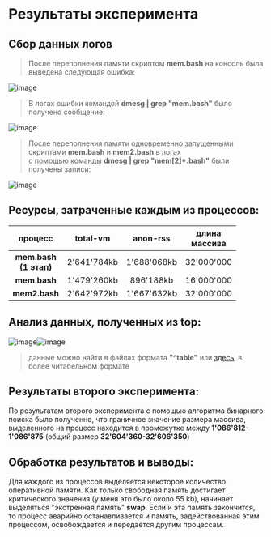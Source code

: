 # Результаты эксперимента

## Сбор данных логов 

> После переполнения памяти скриптом **mem.bash** на консоль была выведена следующая ошибка:

![image](https://user-images.githubusercontent.com/71635718/100548169-fce27d80-327b-11eb-8b88-7f74dc7f4dfb.png)


> В логах ошибки командой **dmesg | grep "mem.bash"** было получено сообщение:

![image](https://user-images.githubusercontent.com/71635718/100548212-31563980-327c-11eb-9375-f9835dc7709d.png)


> После переполнения памяти одновременно запущенными скриптами **mem.bash** и **mem2.bash** в логах <br>
с помощью команды **dmesg | grep "mem[2]*.bash"** были получены записи:

![image](https://user-images.githubusercontent.com/71635718/100549804-30c2a080-3286-11eb-9d41-cb226842043c.png)


## Ресурсы, затраченные каждым из процессов:

|          процесс         |   total-vm  |   anon-rss  | длина<br>массива  |
|:------------------------:|:-----------:|:-----------:|:-----------------:|
| **mem.bash<br>(1 этап)** | 2'641'784kb | 1'688'068kb |     32'000'000    |
|       **mem.bash**       | 1'479'260kb |  896'188kb  |     16'000'000    |
|       **mem2.bash**      | 2'642'972kb | 1'667'632kb |     32'000'000    |


## Анализ данных, полученных из top:
![image](https://user-images.githubusercontent.com/71635718/100557397-efe47f00-32b9-11eb-85e8-884791184b60.png)![image](https://user-images.githubusercontent.com/71635718/100558133-17d5e180-32be-11eb-85fd-b5780fa7a8fe.png)

> данные можно найти в файлах формата **"^table"** или [здесь](https://pages.github.com/), в более читабельном формате

## Результаты второго эксперимента:
По результатам второго эксперимента с помощью алгоритма бинарного поиска было полученно, что граничное значение размера массива, выделенного на процесс находится в промежутке между **1'086'812-1'086'875** (общий размер **32'604'360-32'606'350**)

## Обработка результатов и выводы:
Для каждого из процессов выделяется некоторое количество оперативной памяти. Как только свободная память достигает критического значения (у меня это было около 55 kb), начинает выделяться "экстренная память" **swap**. Если и эта память закончится, то процесс аварийно останавливается и память, задействованная этим процессом, освобождается и передаётся другим процессам. 
